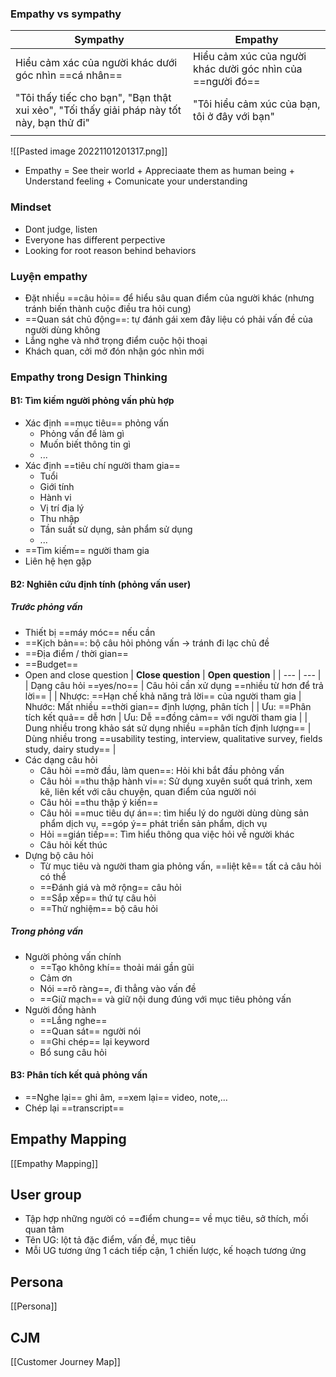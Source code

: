

### Empathy vs sympathy
| **Sympathy** | **Empathy** |
| --- | --- |
| Hiểu cảm xác của người khác dưới góc nhìn ==cá nhân== | Hiểu cảm xúc của người khác dười góc nhìn của ==người đó== |
| "Tôi thấy tiếc cho bạn", "Bạn thật xui xẻo", "Tối thấy giải pháp này tốt này, bạn thử đi" | "Tôi hiểu cảm xúc của bạn, tôi ở đây với bạn" |
|  |  |
![[Pasted image 20221101201317.png]]
- Empathy = See their world + Appreciaate them as human being +  Understand feeling + Comunicate your understanding
### Mindset
- Dont judge, listen
- Everyone has different perpective
- Looking for root reason behind behaviors
### Luyện empathy
- Đặt nhiều ==câu hỏi== để hiểu sâu quan điểm của người khác (nhưng tránh biến thành cuộc điều tra hỏi cung)
- ==Quan sát chủ động==: tự đánh gái xem đây liệu có phải vấn đề của người dùng không
- Lắng nghe và nhớ trọng điểm cuộc hội thoại
- Khách quan, cởi mở đón nhận góc nhìn mới
### Empathy trong Design Thinking
#### **B1**: Tìm kiếm người phỏng vấn phù hợp
 - Xác định ==mục tiêu== phỏng vấn
	 - Phỏng vấn để làm gì
	 - Muốn biết thông tin gì
	 - ...
 - Xác định ==tiêu chí người tham gia==
	 - Tuổi
	 - Giới tính
	 - Hành vi
	 - Vị trí địa lý
	 - Thu nhập
	 - Tần suất sử dụng, sản phẩm sử dụng
	 - ...
 - ==Tìm kiếm== người tham gia
 - Liên hệ hẹn gặp
#### **B2**: Nghiên cứu định tính (phỏng vấn user)
##### Trước phỏng vấn
- Thiết bị ==máy móc== nếu cần
- ==Kịch bản==: bộ câu hỏi phỏng vấn -> tránh đi lạc chủ đề
- ==Địa điểm / thời gian==
- ==Budget==
- Open and close question
| **Close question** | **Open question** |
| --- | --- |
| Dạng câu hỏi ==yes/no== | Câu hỏi cần xử dụng ==nhiều từ hơn để trả lời== |
| Nhược: ==Hạn chế khả năng trả lời== của người tham gia | Nhước: Mất nhiều ==thời gian== định lượng, phân tích |
| Ưu: ==Phân tích kết quả== dễ hơn | Ưu: Dễ ==đồng cảm== với người tham gia |
| Dung nhiều trong khảo sát sử dụng nhiều ==phân tích định lượng== | Dùng nhiều trong ==usability testing, interview, qualitative survey, fields study, dairy study== |
- Các dạng câu hỏi
	- Câu hỏi ==mờ đầu, làm quen==: Hỏi khi bắt đầu phỏng vấn
	- Câu hỏi ==thu thập hành vi==: Sử dụng xuyên suốt quá trình, xem kẽ, liên kết với câu chuyện, quan điểm của người nói
	- Câu hỏi ==thu thập ý kiến==
	- Câu hỏi ==muc tiêu dự án==: tìm hiểu lý do người dùng dùng sản phẩm dịch vụ, ==góp ý== phát triển sản phẩm, dịch vụ
	- Hỏi ==gián tiếp==: Tìm hiểu thông qua việc hỏi về người khác
	- Câu hỏi kết thúc
- Dựng bộ câu hỏi
	- Từ mục tiêu và người tham gia phỏng vấn, ==liệt kê== tất cả câu hỏi có thể
	- ==Đánh giá và mở rộng== câu  hỏi
	- ==Sắp xếp== thứ tự câu hỏi
	- ==Thử nghiệm== bộ câu hỏi
##### Trong phỏng vấn
- Người phỏng vấn chính
	- ==Tạo không khí== thoải mái gần gũi
	- Cảm ơn
	- Nói ==rõ ràng==, đi thẳng vào vấn đề
	- ==Giữ mạch== và giữ nội dung đúng với mục tiêu phỏng vấn 
- Người đồng hành
	- ==Lắng nghe==
	- ==Quan sát== người nói
	- ==Ghi chép== lại keyword
	- Bổ sung câu hỏi
#### **B3**: Phân tích kết quả phỏng vấn 
- ==Nghe lại== ghi âm, ==xem lại== video, note,...
- Chép lại ==transcript==
## Empathy Mapping
[[Empathy Mapping]]
## User group
- Tập hợp những người có ==điểm chung== về mục tiêu, sở thích, mối quan tâm
- Tên UG: lột tả đặc điểm, vấn đề, mục tiêu 
- Mỗi UG tương ứng 1 cách tiếp cận, 1 chiến lược, kế hoạch tương ứng
## Persona
[[Persona]]
## CJM
[[Customer Journey Map]]
